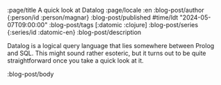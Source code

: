 :page/title A quick look at Datalog
:page/locale :en
:blog-post/author {:person/id :person/magnar}
:blog-post/published #time/ldt "2024-05-07T09:00:00"
:blog-post/tags [:datomic :clojure]
:blog-post/series {:series/id :datomic-en}
:blog-post/description

Datalog is a logical query language that lies somewhere between Prolog and SQL.
This might sound rather esoteric, but it turns out to be quite straightforward
once you take a quick look at it.

:blog-post/body
